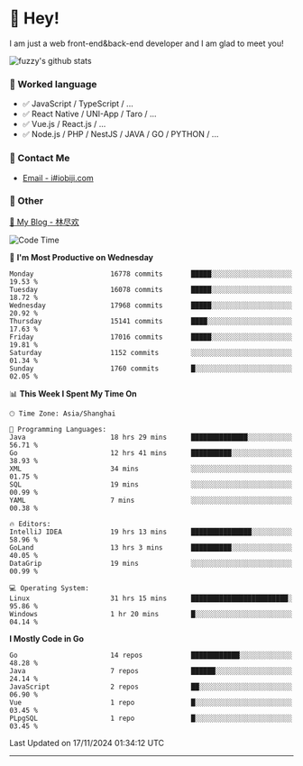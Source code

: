 # 👋 Hey!

I am just a web front-end&back-end developer and I am glad to meet you!

![fuzzy's github stats](https://github-readme-stats.vercel.app/api?username=JaydenForYou&&show_icons=true&&title_color=1abc9c&&icon_color=1abc9c)


### 📝 Worked language

- ✅ JavaScript / TypeScript / ...
- ✅ React Native / UNI-App / Taro / ...
- ✅ Vue.js / React.js / ...
- ✅ Node.js / PHP / NestJS / JAVA / GO / PYTHON / ...

### 📮 Contact Me

- [Email - i#iobiji.com](mailto:i@iobiji.com)


### 🤪 Other

[📌 My Blog - 林尽欢](https://iobiji.com)

<!--START_SECTION:waka-->
![Code Time](http://img.shields.io/badge/Code%20Time-1%2C251%20hrs%2053%20mins-blue)

📅 **I'm Most Productive on Wednesday** 

```text
Monday                   16778 commits       █████░░░░░░░░░░░░░░░░░░░░   19.53 % 
Tuesday                  16078 commits       █████░░░░░░░░░░░░░░░░░░░░   18.72 % 
Wednesday                17968 commits       █████░░░░░░░░░░░░░░░░░░░░   20.92 % 
Thursday                 15141 commits       ████░░░░░░░░░░░░░░░░░░░░░   17.63 % 
Friday                   17016 commits       █████░░░░░░░░░░░░░░░░░░░░   19.81 % 
Saturday                 1152 commits        ░░░░░░░░░░░░░░░░░░░░░░░░░   01.34 % 
Sunday                   1760 commits        █░░░░░░░░░░░░░░░░░░░░░░░░   02.05 % 
```


📊 **This Week I Spent My Time On** 

```text
🕑︎ Time Zone: Asia/Shanghai

💬 Programming Languages: 
Java                     18 hrs 29 mins      ██████████████░░░░░░░░░░░   56.71 % 
Go                       12 hrs 41 mins      ██████████░░░░░░░░░░░░░░░   38.93 % 
XML                      34 mins             ░░░░░░░░░░░░░░░░░░░░░░░░░   01.75 % 
SQL                      19 mins             ░░░░░░░░░░░░░░░░░░░░░░░░░   00.99 % 
YAML                     7 mins              ░░░░░░░░░░░░░░░░░░░░░░░░░   00.38 % 

🔥 Editors: 
IntelliJ IDEA            19 hrs 13 mins      ███████████████░░░░░░░░░░   58.96 % 
GoLand                   13 hrs 3 mins       ██████████░░░░░░░░░░░░░░░   40.05 % 
DataGrip                 19 mins             ░░░░░░░░░░░░░░░░░░░░░░░░░   00.99 % 

💻 Operating System: 
Linux                    31 hrs 15 mins      ████████████████████████░   95.86 % 
Windows                  1 hr 20 mins        █░░░░░░░░░░░░░░░░░░░░░░░░   04.14 % 
```

**I Mostly Code in Go** 

```text
Go                       14 repos            ████████████░░░░░░░░░░░░░   48.28 % 
Java                     7 repos             ██████░░░░░░░░░░░░░░░░░░░   24.14 % 
JavaScript               2 repos             ██░░░░░░░░░░░░░░░░░░░░░░░   06.90 % 
Vue                      1 repo              █░░░░░░░░░░░░░░░░░░░░░░░░   03.45 % 
PLpgSQL                  1 repo              █░░░░░░░░░░░░░░░░░░░░░░░░   03.45 % 
```




 Last Updated on 17/11/2024 01:34:12 UTC
<!--END_SECTION:waka-->
---
